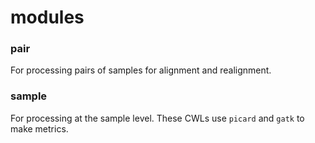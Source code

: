 # modules

### pair

For processing pairs of samples for alignment and realignment.

### sample

For processing at the sample level. These CWLs use `picard` and `gatk` to make metrics.
